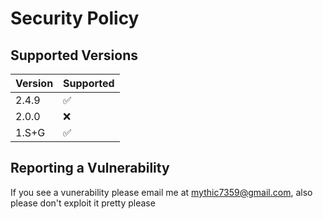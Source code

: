 # Security Policy

## Supported Versions

| Version | Supported          |
| ------- | ------------------ |
| 2.4.9   | :white_check_mark: |
| 2.0.0   | :x:                |
| 1.S+G   | :white_check_mark: |
## Reporting a Vulnerability

If you see a vunerability please email me at mythic7359@gmail.com, also please don't exploit it pretty please
